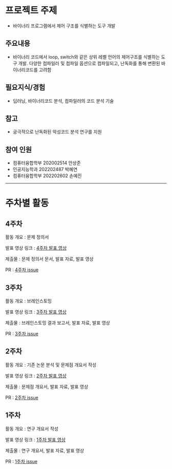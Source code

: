 
# 프로젝트 주제
- 바이너리 프로그램에서 제어 구조를 식별하는 도구 개발

## 주요내용
- 바이너리 코드에서 loop, switch와 같은 상위 레벨 언어의 제어구조를 식별하는 도구 개발. 다양한 컴파일러 및 컴파일 옵션으로 컴파일되고, 난독화를 통해 변환된 바이너리코드를 고려함

## 필요지식/경험
- 딥러닝, 바이너리코드 분석, 컴파일러의 코드 분석 기술

## 참고
- 궁극적으로 난독화된 악성코드 분석 연구를 지원

## 참여 인원
- 컴퓨터융합학부 202002514 안상준
- 인공지능학과 202202487 박혜연
- 컴퓨터융합학부 202202602 손예진

- - -
# 주차별 활동
## 4주차
활동 개요 : 문제 정의서

발표 영상 링크 : [4주차 발표 영상](https://youtu.be/H-mpD-Et9gI)

제출물 : 문제 정의서 문서, 발표 자료, 발표 영상

PR : [4주차 issue](https://github.com/sangjun19/Deobfuscator/issues/31)

## 3주차
활동 개요 : 브레인스토밍

발표 영상 링크 : [3주차 발표 영상](https://youtu.be/SZjYWCbPGhQ)

제출물 : 브레인스토밍 결과 보고서, 발표 자료, 발표 영상

PR : [3주차 issue](https://github.com/sangjun19/Deobfuscator/issues/20)

## 2주차
활동 개요 : 기존 논문 분석 및 문제점 개요서 작성

발표 영상 링크 : [2주차 발표 영상](https://youtu.be/Lb9hr2o6Qb4)

제출물 : 문제점 개요서, 발표 자료, 발표 영상

PR : [2주차 issue](https://github.com/sangjun19/Deobfuscator/issues/13)

## 1주차
활동 개요 : 연구 개요서 작성

발표 영상 링크 : [1주차 발표 영상](https://youtu.be/Vtu4uO13c0s)

제출물 : 연구 개요서, 발표 자료, 발표 영상

PR : [1주차 issue](https://github.com/sangjun19/Deobfuscator/issues/3)

